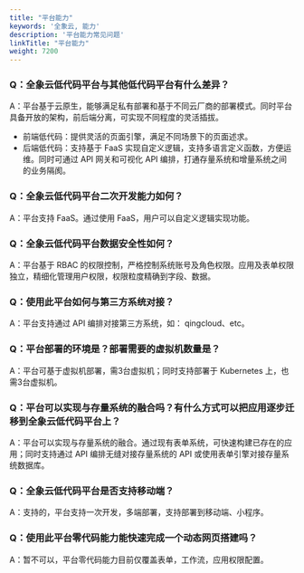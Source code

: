 ```yaml
---
title: "平台能力"
keywords: '全象云, 能力'
description: '平台能力常见问题'
linkTitle: "平台能力"
weight: 7200
---
```


### Q：全象云低代码平台与其他低代码平台有什么差异？

A：平台基于云原生，能够满足私有部署和基于不同云厂商的部署模式。同时平台具备开放的架构，前后端分离，可实现不同程度的灵活插拔。

- 前端低代码：提供灵活的页面引擎，满足不同场景下的页面述求。
- 后端低代码：支持基于 FaaS 实现自定义逻辑，支持多语言定义函数，方便运维。同时可通过 API 网关和可视化 API 编排，打通存量系统和增量系统之间的业务隔阂。





### Q：全象云低代码平台二次开发能力如何？

A：平台支持 FaaS。通过使用 FaaS，用户可以自定义逻辑实现功能。



### Q：全象云低代码平台数据安全性如何？

A：平台基于 RBAC 的权限控制，严格控制系统账号及角色权限。应用及表单权限独立，精细化管理用户权限，权限粒度精确到字段、数据。



### Q：使用此平台如何与第三方系统对接？

A：平台支持通过 API 编排对接第三方系统，如： qingcloud、etc。



### Q：平台部署的环境是？部署需要的虚拟机数量是？

A：平台可基于虚拟机部署，需3台虚拟机；同时支持部署于 Kubernetes 上，也需3台虚拟机。



### Q：平台可以实现与存量系统的融合吗？有什么方式可以把应用逐步迁移到全象云低代码平台上？

A：平台可以实现与存量系统的融合。通过现有表单系统，可快速构建已存在的应用；同时支持通过 API 编排无缝对接存量系统的 API 或使用表单引擎对接存量系统数据库。



### Q：全象云低代码平台是否支持移动端？

A：支持的，平台支持一次开发，多端部署，支持部署到移动端、小程序。



### Q：使用此平台零代码能力能快速完成一个动态网页搭建吗？

A：暂不可以，平台零代码能力目前仅覆盖表单，工作流，应用权限配置。



